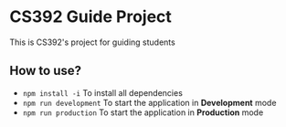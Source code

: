 # CS392 Guide Project
This is CS392's project for guiding students


## How to use?
* `npm install -i` To install all dependencies
* `npm run development` To start the application in **Development** mode
* `npm run production` To start the application in **Production** mode